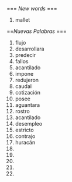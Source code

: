 === *New words* ===

1. mallet

==*Nuevas Palabras* ===

1. flujo
2. desarrollara
3. predecir
4. fallos
5. acantilado
6. impone
7. redujeron
8. caudal
9. cotización
10. posee
11. aguantara
12. rostro
13. acantilado
14. desempleo
15. estricto
16. contrajo 
17. huracán
18. 
19. 
20. 
21. 
22. 
